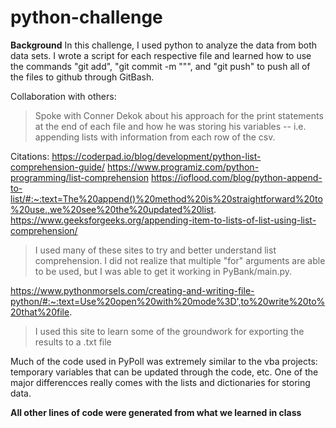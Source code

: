 # python-challenge

**Background**
In this challenge, I used python to analyze the data from both data sets. I wrote a script for each respective file and learned how to use the commands "git add", "git commit -m """, and "git push" to push all of the files to github through GitBash. 

Collaboration with others:
> Spoke with Conner Dekok about his approach for the print statements at the end of each file and how he was storing his variables -- i.e. appending lists with information from each row of the csv.

Citations:
https://coderpad.io/blog/development/python-list-comprehension-guide/
https://www.programiz.com/python-programming/list-comprehension
https://ioflood.com/blog/python-append-to-list/#:~:text=The%20append()%20method%20is%20straightforward%20to%20use.,we%20see%20the%20updated%20list.
https://www.geeksforgeeks.org/appending-item-to-lists-of-list-using-list-comprehension/

> I used many of these sites to try and better understand list comprehension. I did not realize that multiple "for" arguments are able to be used, but I was able to get it working in PyBank/main.py.

https://www.pythonmorsels.com/creating-and-writing-file-python/#:~:text=Use%20open%20with%20mode%3D',to%20write%20to%20that%20file.

> I used this site to learn some of the groundwork for exporting the results to a .txt file

Much of the code used in PyPoll was extremely similar to the vba projects: temporary variables that can be updated through the code, etc. One of the major differencces really comes with the lists and dictionaries for storing data.

**All other lines of code were generated from what we learned in class**
